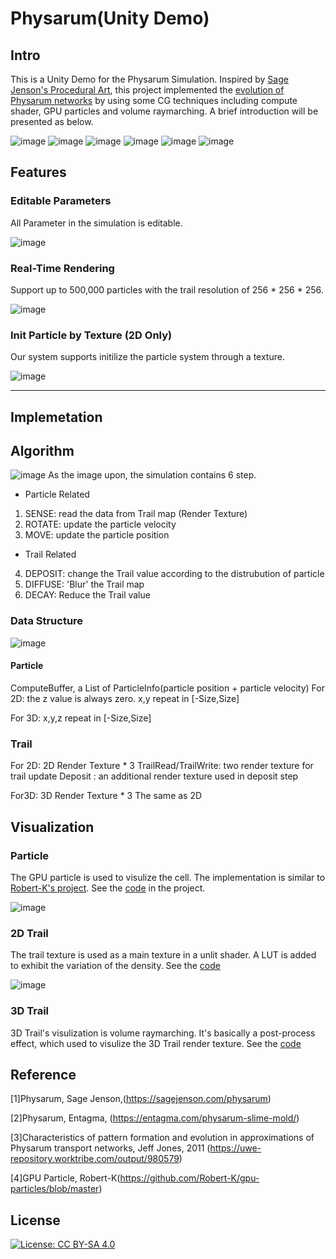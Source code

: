 # Physarum(Unity Demo)
## Intro

This is a Unity Demo for the Physarum Simulation. Inspired by [Sage Jenson's Procedural Art](https://sagejenson.com/physarum), this project implemented the [evolution of Physarum networks](http://eprints.uwe.ac.uk/15260/1/artl.2010.16.2.pdf) by using some CG techniques including compute shader, GPU particles and volume raymarching. A brief introduction will be presented as below.


![image](https://github.com/AtwoodDeng/Physarum/blob/master/Demo/DemoCircle.png "Evolution from a circle")
![image](https://github.com/AtwoodDeng/Physarum/blob/master/Demo/3D_Demo2.JPG "Evolution from a 3D Sphere")
![image](https://github.com/AtwoodDeng/Physarum/blob/master/Demo/StaryNightDemo2.gif.gif "Evolution from Stary Night")
![image](https://github.com/AtwoodDeng/Physarum/blob/master/Demo/MonaLisaDemo.gif "Evolution from Mona Lisa")
![image](https://github.com/AtwoodDeng/Physarum/blob/master/Demo/MonaLisaDemo.gif "Evolution from Mona Lisa")
![image](https://github.com/AtwoodDeng/Physarum/blob/master/Demo/3DDemo2.gif "Evolution from Mona Lisa")

## Features

### Editable Parameters
All Parameter in the simulation is editable.

![image](https://github.com/AtwoodDeng/Physarum/blob/master/Demo/SensAngle.jpg
  "Evoulation Result in Different Sense Angle")

### Real-Time Rendering
Support up to 500,000 particles with the trail resolution of 256 * 256 * 256.

![image](https://github.com/AtwoodDeng/Physarum/blob/master/Demo/50_256_withTex.JPG "Rendering result in Render Doc")

### Init Particle by Texture (2D Only)

Our system supports initilize the particle system through a texture.

![image](https://github.com/AtwoodDeng/Physarum/blob/master/Demo/SetInitTexMonaLisa.gif "Rendering result in Render Doc")

***

## Implemetation

## Algorithm
![image](https://github.com/AtwoodDeng/Physarum/blob/master/Demo/EvolutionStep.jpg "Evolution Step")
As the image upon, the simulation contains 6 step.

* Particle Related
1. SENSE: read the data from Trail map (Render Texture)
2. ROTATE: update the particle velocity
3. MOVE: update the particle position
* Trail Related
4. DEPOSIT: change the Trail value according to the distrubution of particle
5. DIFFUSE: 'Blur' the Trail map
6. DECAY: Reduce the Trail value 

### Data Structure

![image](https://github.com/AtwoodDeng/Physarum/blob/master/Demo/DataStrucure.jpg "Data Structure")

#### Particle 
ComputeBuffer, a List of ParticleInfo(particle position + particle velocity)
For 2D:
the z value is always zero. x,y repeat in [-Size,Size]

For 3D:
x,y,z repeat in [-Size,Size]
### Trail
For 2D:
2D Render Texture * 3
TrailRead/TrailWrite: two render texture for trail update 
Deposit : an additional render texture used in deposit step

For3D:
3D Render Texture * 3 
The same as 2D

## Visualization

### Particle
The GPU particle is used to visulize the cell. The implementation is similar to [Robert-K's project](https://github.com/Robert-K/gpu-particles/blob/master). See the [code](https://github.com/AtwoodDeng/Physarum/blob/master/Assets/AtPhysarum/Shader/BillboardParticles.shader) in the project.

![image](https://github.com/AtwoodDeng/Physarum/blob/master/Demo/SimpleMove.gif.gif "Simple Move")

### 2D Trail
The trail texture is used as a main texture in a unlit shader. A LUT is added to exhibit the variation of the density. See the [code](https://github.com/AtwoodDeng/Physarum/blob/master/Assets/AtPhysarum/Shader/VisualizeTrail.shader)

![image](https://github.com/AtwoodDeng/Physarum/blob/master/Demo/LUT.jpg "Before/After the LUT is added")

### 3D Trail
3D Trail's visulization is volume raymarching. It's basically a post-process effect, which used to visulize the 3D Trail render texture. See the [code](https://github.com/AtwoodDeng/Physarum/blob/master/Assets/AtPhysarum/AtPhysarum3D/Shader/VolumeShader.shader)

## Reference

[1]Physarum, Sage Jenson,(https://sagejenson.com/physarum)

[2]Physarum, Entagma, (https://entagma.com/physarum-slime-mold/)

[3]Characteristics of pattern formation and evolution in approximations of Physarum transport networks, Jeff Jones, 2011 (https://uwe-repository.worktribe.com/output/980579)

[4]GPU Particle, Robert-K(https://github.com/Robert-K/gpu-particles/blob/master)

## License

[![License: CC BY-SA 4.0](https://img.shields.io/badge/License-CC%20BY--SA%204.0-lightgrey.svg)](https://creativecommons.org/licenses/by-sa/4.0/)

